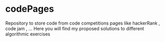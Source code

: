 # codePages

Repository to store code from code competitions pages like hackerRank , code jam , ...  Here you will find my proposed solutions to different algorithmic exercises
